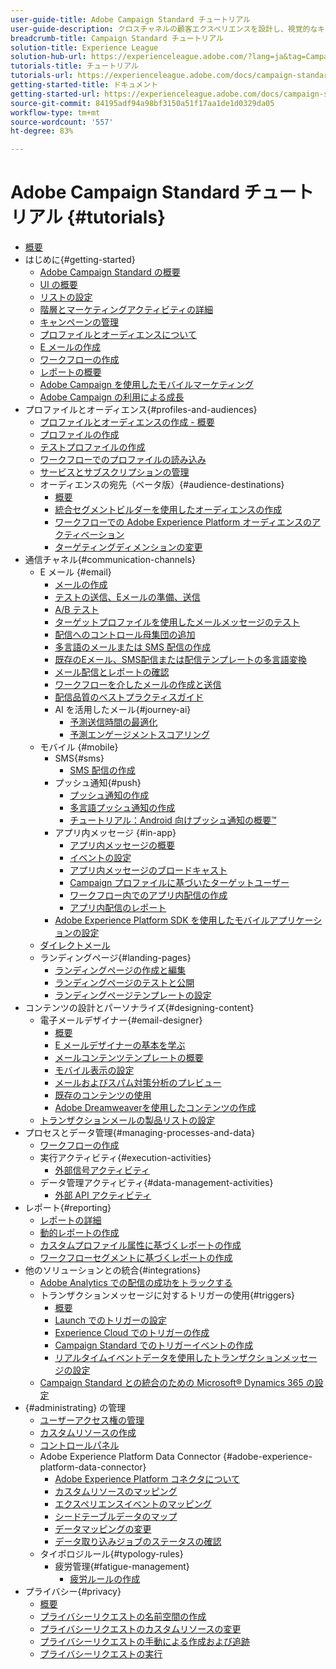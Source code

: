 ```yaml
---
user-guide-title: Adobe Campaign Standard チュートリアル
user-guide-description: クロスチャネルの顧客エクスペリエンスを設計し、視覚的なキャンペーンオーケストレーション、リアルタイムのインタラクション管理、クロスチャネルの実行のための環境を作成します。
breadcrumb-title: Campaign Standard チュートリアル
solution-title: Experience League
solution-hub-url: https://experienceleague.adobe.com/?lang=ja&tag=Campaign+Standard#recommended/solutions/campaign
tutorials-title: チュートリアル
tutorials-url: https://experienceleague.adobe.com/docs/campaign-standard-learn/tutorials/overview.html?lang=ja
getting-started-title: ドキュメント
getting-started-url: https://experienceleague.adobe.com/docs/campaign-standard/using/campaign-standard-home.html?lang=ja
source-git-commit: 84195adf94a98bf3150a51f17aa1de1d0329da05
workflow-type: tm+mt
source-wordcount: '557'
ht-degree: 83%

---
```



# Adobe Campaign Standard チュートリアル {#tutorials}

+ [概要](/help/overview.md)
+ はじめに{#getting-started}
   + [Adobe Campaign Standard の概要](/help/getting-started/adobe-campaign-standard-introduction.md)
   + [UI の概要](/help/getting-started/getting-started-with-the-ui.md)
   + [リストの設定](/help/getting-started/configure-a-list.md)
   + [階層とマーケティングアクティビティの詳細](/help/getting-started/explore-hierarchy-and-marketing-activities.md)
   + [キャンペーンの管理](/help/getting-started/managing-campaigns.md)
   + [プロファイルとオーディエンスについて](/help/getting-started/understanding-profiles-and-audiences.md)
   + [E メールの作成](https://experienceleague.adobe.com/docs/campaign-standard-learn/tutorials/communication-channels/email/create-email-from-homepage.html?lang=ja)
   + [ワークフローの作成](https://experienceleague.adobe.com/docs/campaign-standard-learn/tutorials/managing-processes-and-data/creating-a-workflow.html?lang=ja)
   + [レポートの概要](/help/getting-started/reporting-with-adobe-campaign-introduction.md)
   + [Adobe Campaign を使用したモバイルマーケティング](/help/getting-started/mobile-marketing-with-adobe-campaign.md)
   + [Adobe Campaign の利用による成長](/help/getting-started/growing-with-adobe-campaign.md)
+ プロファイルとオーディエンス{#profiles-and-audiences}
   + [プロファイルとオーディエンスの作成 - 概要](/help/profiles-and-audiences/creating-profiles-and-audiences.md)
   + [プロファイルの作成](/help/profiles-and-audiences/creating-a-profile.md)
   + [テストプロファイルの作成](/help/profiles-and-audiences/test-profiles.md)
   + [ワークフローでのプロファイルの読み込み](/help/managing-processes-and-data/importing-profiles.md)
   + [サービスとサブスクリプションの管理](/help/managing-processes-and-data/services-and-subscriptions.md)
   + オーディエンスの宛先（ベータ版）{#audience-destinations}
      + [概要](/help/profiles-and-audiences/audience-destinations/audience-destinations-overview.md)
      + [統合セグメントビルダーを使用したオーディエンスの作成](/help/profiles-and-audiences/audience-destinations/creating-audiences-using-segment-builder.md)
      + [ワークフローでの Adobe Experience Platform オーディエンスのアクティベーション](/help/profiles-and-audiences/audience-destinations/activating-aep-audiences.md)
      + [ターゲティングディメンションの変更](/help/profiles-and-audiences/audience-destinations/changing-targeting-dimension.md)
+ 通信チャネル{#communication-channels}
   + E メール {#email}
      + [メールの作成](/help/communication-channels/email/create-email-from-homepage.md)
      + [テストの送信、Eメールの準備、送信](/help/communication-channels/email/sending-test-preparing-sending-email.md)
      + [A/B テスト](/help/communication-channels/email/a-b-testing.md)
      + [ターゲットプロファイルを使用したメールメッセージのテスト](/help/communication-channels/email/profile-substitution.md)
      + [配信へのコントロール母集団の追加](/help/communication-channels/email/control-groups.md)
      + [多言語のメールまたは SMS 配信の作成](/help/communication-channels/create-multilingual-deliveries.md)
      + [既存のEメール、SMS配信または配信テンプレートの多言語変換](/help/communication-channels/covert-into-multilingual-deliveries.md)
      + [メール配信とレポートの確認](/help/communication-channels/email/reviewing-personalized-email-delivery-and-reports.md)
      + [ワークフローを介したメールの作成と送信](/help/communication-channels/email/create-and-send-emails-via-workflow.md)
      + [配信品質のベストプラクティスガイド](https://experienceleague.adobe.com/docs/deliverability-learn/deliverability-best-practice-guide/introduction.html?lang=ja)
      + AI を活用したメール{#journey-ai}
         + [予測送信時間の最適化](/help/communication-channels/email/ai-powered-emails/predictive-send-time-optimization.md)
         + [予測エンゲージメントスコアリング](/help/communication-channels/email/ai-powered-emails/predictive-engagement-scoring.md)
   + モバイル {#mobile}
      + SMS{#sms}
         + [SMS 配信の作成](/help/communication-channels/mobile/sms/sms-delivery.md)
      + プッシュ通知{#push}
         + [プッシュ通知の作成](/help/communication-channels/mobile/push-notifications/creating-a-push-notification.md)
         + [多言語プッシュ通知の作成](/help/communication-channels/mobile/push-notifications/creating-multilingual-push-notifications.md)
         + [チュートリアル：Android 向けプッシュ通知の概要™](https://experienceleague.adobe.com/docs/campaign-standard-learn/getting-started-with-push-notifications-android/introduction.html?lang=ja)
      + アプリ内メッセージ {#in-app}
         + [アプリ内メッセージの概要](/help/communication-channels/mobile/in-app/in-app-message-overview.md)
         + [イベントの設定](/help/communication-channels/mobile/in-app/configure-events.md)
         + [アプリ内メッセージのブロードキャスト](/help/communication-channels/mobile/in-app/broadcast-in-app-message.md)
         + [Campaign プロファイルに基づいたターゲットユーザー](/help/communication-channels/mobile/in-app/target-users-based-on-campaign-profile.md)
         + [ワークフロー内でのアプリ内配信の作成](/help/communication-channels/mobile/in-app/in-app-activity.md)
         + [アプリ内配信のレポート](/help/communication-channels/mobile/in-app/in-app-reporting.md)
      + [Adobe Experience Platform SDK を使用したモバイルアプリケーションの設定](/help/communication-channels/mobile/configure-mobile-apps-using-aep-sdk.md)
   + [ダイレクトメール](/help/communication-channels/direct-mail/directmail.md)
   + ランディングページ{#landing-pages}
      + [ランディングページの作成と編集](/help/communication-channels/landing-pages/landing-page-create-and-edit.md)
      + [ランディングページのテストと公開](/help/communication-channels/landing-pages/landing-page-test-and-publish.md)
      + [ランディングページテンプレートの設定](/help/communication-channels/landing-pages/landing-page-configure-templates.md)
+ コンテンツの設計とパーソナライズ{#designing-content}
   + 電子メールデザイナー{#email-designer}
      + [概要](/help/designing-content/email-designer/email-designer-overview.md)
      + [E メールデザイナーの基本を学ぶ](/help/designing-content/email-designer/getting-started-with-the-email-designer.md)
      + [メールコンテンツテンプレートの概要](/help/designing-content/email-designer/email-content-templates.md)
      + [モバイル表示の設定](/help/designing-content/email-designer/configure-the-mobile-view.md)
      + [メールおよびスパム対策分析のプレビュー](/help/designing-content/email-designer/preview-your-email.md)
      + [既存のコンテンツの使用](/help/designing-content/email-designer/working-with-existing-content.md)
      + [Adobe Dreamweaverを使用したコンテンツの作成](/help/designing-content/email-designer/dreamweaver-integration.md)
   + [トランザクションメールの製品リストの設定](/help/designing-content/product-listings-in-transactional-email.md)
+ プロセスとデータ管理{#managing-processes-and-data}
   + [ワークフローの作成](/help/managing-processes-and-data/creating-a-workflow.md)
   + 実行アクティビティ{#execution-activities}
      + [外部信号アクティビティ](/help/managing-processes-and-data/execution-activities/external-signal-activity.md)
   + データ管理アクティビティ{#data-management-activities}
      + [外部 API アクティビティ](/help/managing-processes-and-data/data-management-activities/external-api-activity.md)
+ レポート{#reporting}
   + [レポートの詳細](/help/getting-started/exploring-reports.md)
   + [動的レポートの作成](/help/reporting/creating-a-dynamic-report.md)
   + [カスタムプロファイル属性に基づくレポートの作成](/help/reporting/custom-profile-attributes-dynamic-reports.md)
   + [ワークフローセグメントに基づくレポートの作成](/help/reporting/report-on-workflow-segments.md)
+ 他のソリューションとの統合{#integrations}
   + [Adobe Analytics での配信の成功をトラックする](/help/integrations/track-the-success-of-your-deliveries-in-analytics.md)
   + トランザクションメッセージに対するトリガーの使用{#triggers}
      + [概要](/help/integrations/using-triggers-for-transactional-messaging-overview.md)
      + [Launch でのトリガーの設定](/help/integrations/configure-launch-for-triggers.md)
      + [Experience Cloud でのトリガーの作成](/help/integrations/create-a-trigger-in-experience-cloud.md)
      + [Campaign Standard でのトリガーイベントの作成](/help/integrations/create-a-trigger-event.md)
      + [リアルタイムイベントデータを使用したトランザクションメッセージの設定](/help/integrations/configure-transactional-messages-using-realtime-event-data.md)
   + [Campaign Standard との統合のための Microsoft® Dynamics 365 の設定](/help/integrations/configure-dynamics-365.md)
+ {#administrating} の管理
   + [ユーザーアクセス権の管理](/help/administrating/managing-user-access-rights.md)
   + [カスタムリソースの作成](https://experienceleague.adobe.com/docs/campaign-standard-learn/creating-custom-resources/introduction.html?lang=ja)
   + [コントロールパネル](https://experienceleague.adobe.com/docs/campaign-standard-learn/control-panel/control-panel-overview.html?lang=ja)
   + Adobe Experience Platform Data Connector {#adobe-experience-platform-data-connector}
      + [Adobe Experience Platform コネクタについて](/help/administrating/adobe-experience-platform-data-connector/understanding-the-adobe-experience-platform-data-connector.md)
      + [カスタムリソースのマッピング](/help/administrating/adobe-experience-platform-data-connector/mapping-custom-resources.md)
      + [エクスペリエンスイベントのマッピング](/help/administrating/adobe-experience-platform-data-connector/mapping-experience-events.md)
      + [シードテーブルデータのマップ](/help/administrating/adobe-experience-platform-data-connector/mapping-seed-table-data.md)
      + [データマッピングの変更](/help/administrating/adobe-experience-platform-data-connector/modifying-data-mapping.md)
      + [データ取り込みジョブのステータスの確認](/help/administrating/adobe-experience-platform-data-connector/checking-status-of-data-ingestion-jobs.md)
   + タイポロジルール{#typology-rules}
      + 疲労管理{#fatigue-management}
         + [疲労ルールの作成](/help/administrating/typology-rules/fatigue-management/create-fatigue-rules.md)
+ プライバシー{#privacy}
   + [概要](/help/privacy/privacy-overview.md)
   + [プライバシーリクエストの名前空間の作成](/help/privacy/namespaces-for-privacy-requests.md)
   + [プライバシーリクエストのカスタムリソースの変更](/help/privacy/custom-resources-for-privacy-requests.md)
   + [プライバシーリクエストの手動による作成および追跡](/help/privacy/create-and-track-privacy-requests.md)
   + [プライバシーリクエストの実行](/help/privacy/execute-privacy-requests.md)
